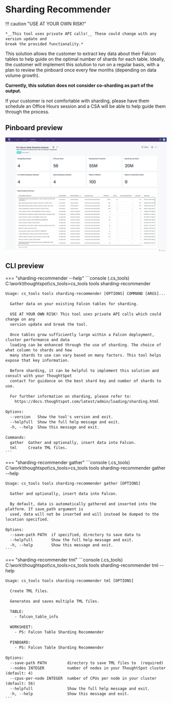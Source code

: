 # Sharding Recommender

!!! caution "USE AT YOUR OWN RISK!"

    *__This tool uses private API calls!__ These could change with any version update and
    break the provided functionality.*

This solution allows the customer to extract key data about their Falcon tables to help
guide on the optimal number of shards for each table. Ideally, the customer will
implement this solution to run on a regular basis, with a plan to review the pinboard
once every few months (depending on data volume growth).

__Currently, this solution does not consider co-sharding as part of the output.__

If your customer is not comfortable with sharding, please have them schedule an
Office Hours session and a CSA will be able to help guide them through the process.

## Pinboard preview

![pinboard](./pinboard.png)

## CLI preview

=== "sharding-recommender --help"
    ```console
    (.cs_tools) C:\work\thoughtspot\cs_tools>cs_tools tools sharding-recommender

    Usage: cs_tools tools sharding-recommender [OPTIONS] COMMAND [ARGS]...

      Gather data on your existing Falcon tables for sharding.

      USE AT YOUR OWN RISK! This tool uses private API calls which could change on any
      version update and break the tool.

      Once tables grow sufficiently large within a Falcon deployment, cluster performance and data
      loading can be enhanced through the use of sharding. The choice of what column to shards and how
      many shards to use can vary based on many factors. This tool helps expose that key information.

      Before sharding, it can be helpful to implement this solution and consult with your ThoughtSpot
      contact for guidance on the best shard key and number of shards to use.

      For further information on sharding, please refer to:
        https://docs.thoughtspot.com/latest/admin/loading/sharding.html

    Options:
      --version   Show the tool's version and exit.
      --helpfull  Show the full help message and exit.
      -h, --help  Show this message and exit.

    Commands:
      gather  Gather and optionally, insert data into Falcon.
      tml     Create TML files.
    ```

=== "sharding-recommender gather"
    ```console
    (.cs_tools) C:\work\thoughtspot\cs_tools>cs_tools tools sharding-recommender gather --help

    Usage: cs_tools tools sharding-recommender gather [OPTIONS]

      Gather and optionally, insert data into Falcon.

      By default, data is automatically gathered and inserted into the platform. If save_path argument is
      used, data will not be inserted and will instead be dumped to the location specified.

    Options:
      --save-path PATH  if specified, directory to save data to
      --helpfull        Show the full help message and exit.
      -h, --help        Show this message and exit.
    ```

=== "sharding-recommender tml"
    ```console
    (.cs_tools) C:\work\thoughtspot\cs_tools>cs_tools tools sharding-recommender tml --help

    Usage: cs_tools tools sharding-recommender tml [OPTIONS]

      Create TML files.

      Generates and saves multiple TML files.

      TABLE:
        - falcon_table_info

      WORKSHEET:
        - PS: Falcon Table Sharding Recommender

      PINBOARD:
        - PS: Falcon Table Sharding Recommender

    Options:
      --save-path PATH         directory to save TML files to  (required)
      --nodes INTEGER          number of nodes in your ThoughtSpot cluster  (default: 4)
      --cpus-per-node INTEGER  number of CPUs per node in your cluster  (default: 56)
      --helpfull               Show the full help message and exit.
      -h, --help               Show this message and exit.
    ```
